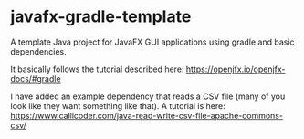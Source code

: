 # javafx-gradle-template
A template Java project for JavaFX GUI applications using gradle and basic dependencies.

It basically follows the tutorial described here: https://openjfx.io/openjfx-docs/#gradle

I have added an example dependency that reads a CSV file (many of you look like they want something like that). A tutorial is here: https://www.callicoder.com/java-read-write-csv-file-apache-commons-csv/
